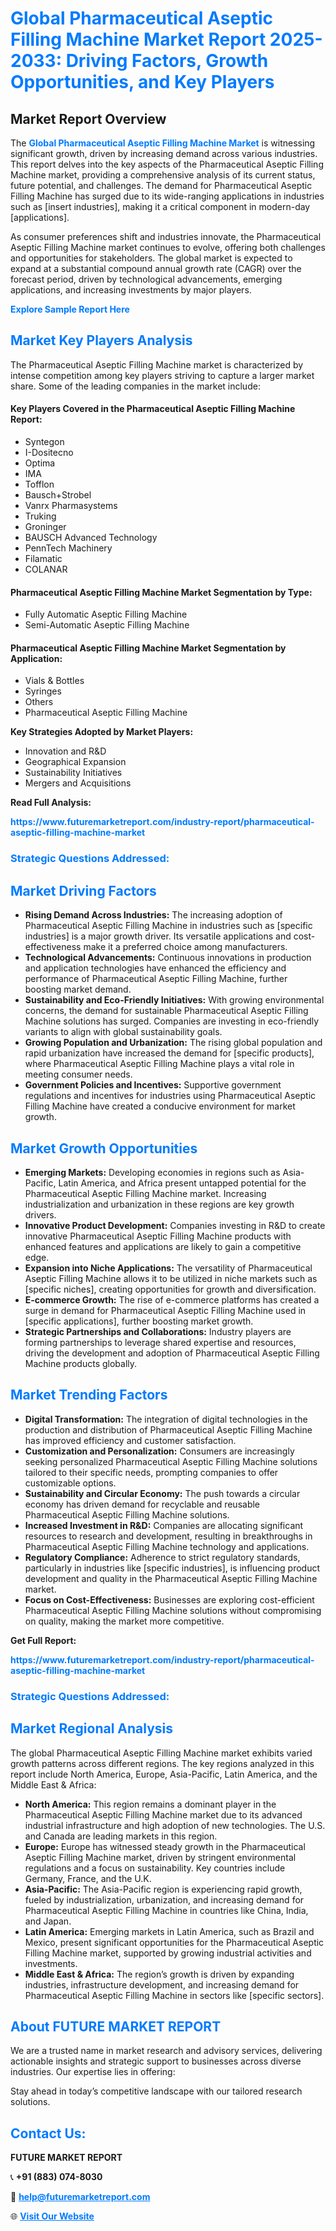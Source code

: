 <h1 style="color: #007BFF;">Global Pharmaceutical Aseptic Filling Machine Market Report 2025-2033: Driving Factors, Growth Opportunities, and Key Players</h1>

<section id="overview">
<h2>Market Report Overview</h2>
<p>The <a href="https://www.futuremarketreport.com/industry-report/pharmaceutical-aseptic-filling-machine-market" style="color: #007BFF; text-decoration: none;"><strong>Global Pharmaceutical Aseptic Filling Machine Market</strong></a> is witnessing significant growth, driven by increasing demand across various industries. This report delves into the key aspects of the Pharmaceutical Aseptic Filling Machine market, providing a comprehensive analysis of its current status, future potential, and challenges. The demand for Pharmaceutical Aseptic Filling Machine has surged due to its wide-ranging applications in industries such as [insert industries], making it a critical component in modern-day [applications].</p>
<p>As consumer preferences shift and industries innovate, the Pharmaceutical Aseptic Filling Machine market continues to evolve, offering both challenges and opportunities for stakeholders. The global market is expected to expand at a substantial compound annual growth rate (CAGR) over the forecast period, driven by technological advancements, emerging applications, and increasing investments by major players.</p>
</section>

<section id="overview">
<p><a href="https://www.futuremarketreport.com/request-sample/reportId=121991" style="color: #007BFF; text-decoration: none;"><strong>Explore Sample Report Here</strong></a></p>
</section>

<section id="key-players">
<h2 style="color: #007BFF;">Market Key Players Analysis</h2>
<p>The Pharmaceutical Aseptic Filling Machine market is characterized by intense competition among key players striving to capture a larger market share. Some of the leading companies in the market include:</p>
<h4>Key Players Covered in the Pharmaceutical Aseptic Filling Machine Report:</h4>
<ul><li>Syntegon</li><li>I-Dositecno</li><li>Optima</li><li>IMA</li><li>Tofflon</li><li>Bausch+Strobel</li><li>Vanrx Pharmasystems</li><li>Truking</li><li>Groninger</li><li>BAUSCH Advanced Technology</li><li>PennTech Machinery</li><li>Filamatic</li><li>COLANAR</li></ul>
<h4>Pharmaceutical Aseptic Filling Machine Market Segmentation by Type:</h4>
<ul><li>Fully Automatic Aseptic Filling Machine</li><li>Semi-Automatic Aseptic Filling Machine</li></ul>

<h4>Pharmaceutical Aseptic Filling Machine Market Segmentation by Application:</h4>
<ul><li>Vials &amp; Bottles</li><li>Syringes</li><li>Others</li><li>Pharmaceutical Aseptic Filling Machine</li></ul>
<p><strong>Key Strategies Adopted by Market Players:</strong></p>
<ul>
<li>Innovation and R&D</li>
<li>Geographical Expansion</li>
<li>Sustainability Initiatives</li>
<li>Mergers and Acquisitions</li>
</ul>
</section>

<section>
<p><strong>Read Full Analysis: </strong></p><a href="https://www.futuremarketreport.com/industry-report/pharmaceutical-aseptic-filling-machine-market" style="color: #007BFF; text-decoration: none;"><strong>https://www.futuremarketreport.com/industry-report/pharmaceutical-aseptic-filling-machine-market</strong></a>
<h3 style="color: #007BFF;">Strategic Questions Addressed:</h3>
</section>

<section id="driving-factors">
<h2 style="color: #007BFF;">Market Driving Factors</h2>
<ul>
<li><strong>Rising Demand Across Industries:</strong> The increasing adoption of Pharmaceutical Aseptic Filling Machine in industries such as [specific industries] is a major growth driver. Its versatile applications and cost-effectiveness make it a preferred choice among manufacturers.</li>
<li><strong>Technological Advancements:</strong> Continuous innovations in production and application technologies have enhanced the efficiency and performance of Pharmaceutical Aseptic Filling Machine, further boosting market demand.</li>
<li><strong>Sustainability and Eco-Friendly Initiatives:</strong> With growing environmental concerns, the demand for sustainable Pharmaceutical Aseptic Filling Machine solutions has surged. Companies are investing in eco-friendly variants to align with global sustainability goals.</li>
<li><strong>Growing Population and Urbanization:</strong> The rising global population and rapid urbanization have increased the demand for [specific products], where Pharmaceutical Aseptic Filling Machine plays a vital role in meeting consumer needs.</li>
<li><strong>Government Policies and Incentives:</strong> Supportive government regulations and incentives for industries using Pharmaceutical Aseptic Filling Machine have created a conducive environment for market growth.</li>
</ul>
</section>

<section id="growth-opportunities">
<h2 style="color: #007BFF;">Market Growth Opportunities</h2>
<ul>
<li><strong>Emerging Markets:</strong> Developing economies in regions such as Asia-Pacific, Latin America, and Africa present untapped potential for the Pharmaceutical Aseptic Filling Machine market. Increasing industrialization and urbanization in these regions are key growth drivers.</li>
<li><strong>Innovative Product Development:</strong> Companies investing in R&D to create innovative Pharmaceutical Aseptic Filling Machine products with enhanced features and applications are likely to gain a competitive edge.</li>
<li><strong>Expansion into Niche Applications:</strong> The versatility of Pharmaceutical Aseptic Filling Machine allows it to be utilized in niche markets such as [specific niches], creating opportunities for growth and diversification.</li>
<li><strong>E-commerce Growth:</strong> The rise of e-commerce platforms has created a surge in demand for Pharmaceutical Aseptic Filling Machine used in [specific applications], further boosting market growth.</li>
<li><strong>Strategic Partnerships and Collaborations:</strong> Industry players are forming partnerships to leverage shared expertise and resources, driving the development and adoption of Pharmaceutical Aseptic Filling Machine products globally.</li>
</ul>
</section>

<section id="trending-factors">
<h2 style="color: #007BFF;">Market Trending Factors</h2>
<ul>
<li><strong>Digital Transformation:</strong> The integration of digital technologies in the production and distribution of Pharmaceutical Aseptic Filling Machine has improved efficiency and customer satisfaction.</li>
<li><strong>Customization and Personalization:</strong> Consumers are increasingly seeking personalized Pharmaceutical Aseptic Filling Machine solutions tailored to their specific needs, prompting companies to offer customizable options.</li>
<li><strong>Sustainability and Circular Economy:</strong> The push towards a circular economy has driven demand for recyclable and reusable Pharmaceutical Aseptic Filling Machine solutions.</li>
<li><strong>Increased Investment in R&D:</strong> Companies are allocating significant resources to research and development, resulting in breakthroughs in Pharmaceutical Aseptic Filling Machine technology and applications.</li>
<li><strong>Regulatory Compliance:</strong> Adherence to strict regulatory standards, particularly in industries like [specific industries], is influencing product development and quality in the Pharmaceutical Aseptic Filling Machine market.</li>
<li><strong>Focus on Cost-Effectiveness:</strong> Businesses are exploring cost-efficient Pharmaceutical Aseptic Filling Machine solutions without compromising on quality, making the market more competitive.</li>
</ul>
</section>

<section>
<p><strong>Get Full Report: </strong></p><a href="https://www.futuremarketreport.com/industry-report/pharmaceutical-aseptic-filling-machine-market" style="color: #007BFF; text-decoration: none;"><strong>https://www.futuremarketreport.com/industry-report/pharmaceutical-aseptic-filling-machine-market</strong></a>
<h3 style="color: #007BFF;">Strategic Questions Addressed:</h3>
</section>


<section id="regional-analysis">
<h2 style="color: #007BFF;">Market Regional Analysis</h2>
<p>The global Pharmaceutical Aseptic Filling Machine market exhibits varied growth patterns across different regions. The key regions analyzed in this report include North America, Europe, Asia-Pacific, Latin America, and the Middle East & Africa:</p>
<ul>
<li><strong>North America:</strong> This region remains a dominant player in the Pharmaceutical Aseptic Filling Machine market due to its advanced industrial infrastructure and high adoption of new technologies. The U.S. and Canada are leading markets in this region.</li>
<li><strong>Europe:</strong> Europe has witnessed steady growth in the Pharmaceutical Aseptic Filling Machine market, driven by stringent environmental regulations and a focus on sustainability. Key countries include Germany, France, and the U.K.</li>
<li><strong>Asia-Pacific:</strong> The Asia-Pacific region is experiencing rapid growth, fueled by industrialization, urbanization, and increasing demand for Pharmaceutical Aseptic Filling Machine in countries like China, India, and Japan.</li>
<li><strong>Latin America:</strong> Emerging markets in Latin America, such as Brazil and Mexico, present significant opportunities for the Pharmaceutical Aseptic Filling Machine market, supported by growing industrial activities and investments.</li>
<li><strong>Middle East & Africa:</strong> The region’s growth is driven by expanding industries, infrastructure development, and increasing demand for Pharmaceutical Aseptic Filling Machine in sectors like [specific sectors].</li>
</ul>
</section>

<footer>
<h2 style="color: #007BFF;">About FUTURE MARKET REPORT</h2>
<p>We are a trusted name in market research and advisory services, delivering actionable insights and strategic support to businesses across diverse industries. Our expertise lies in offering:</p>

<p>Stay ahead in today’s competitive landscape with our tailored research solutions.</p>

<h2 style="color: #007BFF;">Contact Us:</h2>
<p><strong>FUTURE MARKET REPORT</strong></p>
<p>📞 <strong>+91 (883) 074-8030</strong></p>
<p>📧 <strong><a href="mailto:help@futuremarketreport.com" style="color: #007BFF;">help@futuremarketreport.com</a></strong></p>
<p>🌐 <strong><a href="https://www.futuremarketreport.com/" style="color: #007BFF;">Visit Our Website</a></strong></p>
</footer>